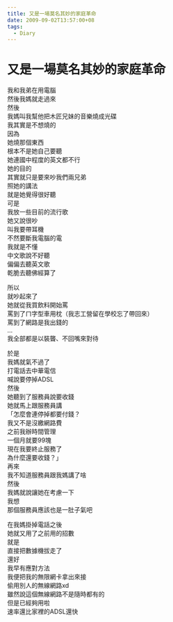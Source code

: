 ```yaml
---
title: 又是一場莫名其妙的家庭革命
date: 2009-09-02T13:57:00+08
tags:
  - Diary
---
```

# 又是一場莫名其妙的家庭革命

我和我弟在用電腦  
然後我媽就走過來  
然後  
我媽叫我幫他把木匠兄妹的音樂燒成光碟  
我其實是不想燒的  
因為  
她燒那個東西  
根本不是她自己要聽  
她連國中程度的英文都不行  
她的目的  
其實就只是要來吵我們兩兄弟  
照她的講法  
就是她覺得很好聽  
可是  
我放一些目前的流行歌  
她又說很吵  
叫我要帶耳機  
不然要斷我電腦的電  
我就是不懂  
中文歌說不好聽  
偏偏去聽英文歌  
乾脆去聽佛經算了  
  
所以  
就吵起來了  
她就從我買飲料開始罵  
罵到了ㄇ字型車用枕（我志工營留在學校忘了帶回來）  
罵到了網路是我出錢的  
…  
我全部都是以裝聾、不回嘴來對待  
  
於是  
我媽就氣不過了  
打電話去中華電信  
喊說要停掉ADSL  
然後  
她聽到了服務員說要收錢  
她就馬上跟服務員講  
「怎麼會連停掉都要付錢？  
我又不是沒繳網路費  
之前我辦時間管理  
一個月就要99塊  
現在我要終止服務了  
為什麼還要收錢？」  
再來  
我不知道服務員跟我媽講了啥  
然後  
我媽就說讓她在考慮一下  
我想  
那個服務員應該也是一肚子氣吧  
  
在我媽掛掉電話之後  
她就又用了之前用的招數  
就是  
直接把數據機拔走了  
還好  
我早有應對方法  
我便把我的無限網卡拿出來接  
偷用別人的無線網路xd  
雖然說這個無線網路不是隨時都有的  
但是已經夠用啦  
速率還比家裡的ADSL還快
